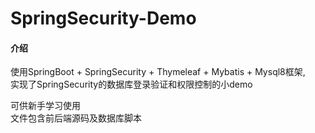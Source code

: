 # SpringSecurity-Demo

#### 介绍
使用SpringBoot + SpringSecurity + Thymeleaf + Mybatis + Mysql8框架,    
实现了SpringSecurity的数据库登录验证和权限控制的小demo    

可供新手学习使用     
文件包含前后端源码及数据库脚本  
